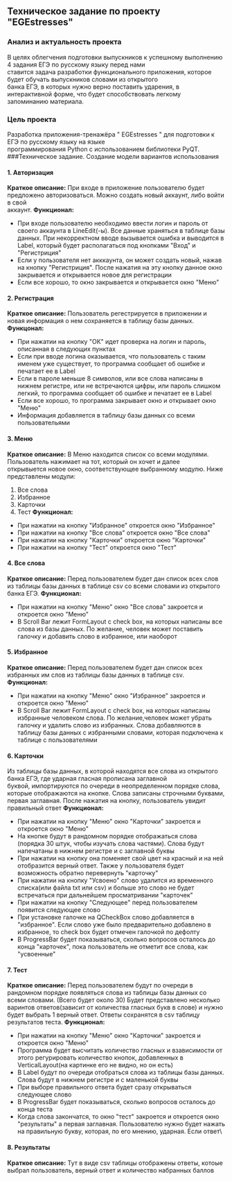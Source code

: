 ## Техническое задание по проекту "EGEstresses"
### Анализ и актуальность проекта
В целях облегчения подготовки выпускников к успешному выполнению 4 задания ЕГЭ по русскому языку перед нами\
ставится задача разработки функционального приложения, которое будет обучать выпускников словами из открытого\
банка ЕГЭ, в которых нужно верно поставить ударения, в интерактивной форме, что будет способствовать легкому\
запоминанию материала.
### Цель проекта
Разработка приложения-тренажёра " EGEstresses " для подготовки к ЕГЭ по русскому языку на языке\
программирования Python с использованием библиотеки PyQT.
###Техническое задание. Создание модели вариантов использования
#### 1. Авторизация
__Краткое описание:__ При входе в приложение пользователю будет предложено авторизоваться. Можно создать новый аккаунт, либо войти в свой\
аккаунт.
__Функционал:__
- При входе пользователю необходимо ввести логин и пароль от своего аккаунта в LineEdit(-ы). Все данные храняться в таблице базы данных. При некорректном вводе вызывается ошибка и выводится в Label, который будет располагаться под кнопками "Вход" и "Регистриция"
- Если у пользователя нет акккаунта, он может создать новый, нажав на кнопку "Регистриция". После нажатия на эту кнопку данное окно закрывается и открывается новое для регистрации
- Если все хорошо, то окно закрывается и открывается окно "Меню"
#### 2. Регистрация
__Краткое описание:__ Пользователь регестрируется в приложении и новая информация о нем сохраняется в таблицу базы данных.
__Функцонал:__
- При нажатии на кнопку "ОК" идет проверка на логин и пароль, описанная в следующих пунктах
- Если при вводе логина оказывается, что пользователь с таким именем уже существует, то программа сообщает об ошибке и печатает ее в Label
- Если в пароле меньше 8 символов, или все слова написаны в нижнем регистре, или не встречаются цифры, или пароль слишком легкий, то программа сообщает об ошибке и печатает ее в Label
- Если все хорошо, то программа закрывает окно и открывает окно "Меню"
- Информация добавляется в таблицу базы данных со всеми пользовательями
#### 3. Меню
__Краткое описание:__ В Меню находится список со всеми модулями. Пользователь нажимает на тот, который он хочет и далее\
открывыется новое окно, соответствующее выбранному модулю. Ниже представлены модули:
1) Все слова
2) Избранное
3) Карточки
4) Тест
__Функционал:__ 
- При нажатии на кнопку "Избранное" откроется окно "Избранное"
- При нажатии на кнопку "Все слова" откроется окно "Все слова"
- При нажатии на кнопку "Карточки" откроется окно "Карточки"
- При нажатии на кнопку "Тест" откроется окно "Тест"
#### 4. Все слова
__Краткое описание:__ Перед пользователем будет дан список всех слов из таблицы базы данных в таблице csv со всеми словами из открытого банка ЕГЭ.
__Функционал:__
- При нажатии на кнопку "Меню" окно "Все слова" закроется и откроется окно "Меню"
- В Scroll Bar лежит FormLayout с check box, на которых написаны все слова из базы данных. По желание, человек может поставить галочку
и добавить слово в избранное, или наоборот
#### 5. Избранное
__Краткое описание:__ Перед пользователем будет дан список всех избранных им слов из таблицы базы данных в таблице csv.
__Функционал:__
- При нажатии на кнопку "Меню" окно "Избранное" закроется и откроется окно "Меню"
- В Scroll Bar лежит FormLayout с check box, на которых написаны избранные человеком слова. По желание,человек может убрать галочку
и удалить слово из избранных. Слова добавляются в таблицу базы данных с избранными словами, которая подключена к таблице
с пользователями
#### 6. Карточки
Из таблицы базы данных, в которой находятся все слова из открытого банка ЕГЭ, где ударная гласная прописана заглавной\
буквой, импортируются по очереди в неопределенном порядке слова, которые отображаются на кнопке. Cлова записаны строчными буквами, первая заглавная. После нажатия на кнопку, пользователь увидит правильный ответ
__Функционал:__
- При нажатии на кнопку "Меню" окно "Карточки" закроется и откроется окно "Меню"
- На кнопке будут в рандомном порядке отображаться слова (порядка 30 штук, чтобы изучать слова частями). Слова будут напечатаны в нижнем регистре и с заглавной буквы
- При нажатии на кнопку она поменяет свой цвет на красный и на ней отобразится верный ответ. Также у пользователя будет возможность обратно перевернуть "карточку"
- При нажатии на кнопку "Усвоено" слово удалится из временного списка(или файла txt или csv) и больше это слово не будет встречаться при дальнейшем просматривании "карточек"
- При нажатии на кнопку "Следующее" перед пользователем появится следующее слово
- При установке галочке на QCheckBox слово добавляется в "избранное". Если слово уже было предварительно добавлено в избранное,
то check box будет отмечен галочкой по дефолту
- В ProgressBar будет показываться, сколько вопросов осталось до конца "карточек", пока пользователь не отметит все слова, как "усвоенные"
#### 7. Тест
__Краткое описание:__ Перед пользователем будут по очереди в рандомном порядке появляться слова из таблицы базы данных со всеми словами. (Всего будет около 30)
Будет представлено несколько варинтов ответов(зависит от количества гласных букв в слове) и нужно будет выбрать 1 верный ответ. Ответы сохранятся в csv таблицу результатов теста.
__Функционал:__
- При нажатии на кнопку "Меню" окно "Карточки" закроется и откроется окно "Меню"
- Программа будет высчитать количество гласных и взависимости от этого регурировать количество кнопок, добавленных в VerticalLayout(на картинке его не видно, но он есть)
- В Label будут по очереди отобраться слова из таблицы базы данных. Слова будут в нижнем регистре и с маленькой буквы
- При выборе правильного ответа будет сразу открываться следующее слово
- В ProgressBar будет показываться, сколько вопросов осталось до конца теста
- Когда слова закончатся, то окно "тест" закроется и откроется окно "результаты"
а первая заглавная. Пользователю нужно будет нажать на правильную букву, которая, по его мнению, ударная. Если ответ\
#### 8. Результаты
__Краткое описание:__ Тут в виде csv таблицы  отображены ответы, котоые выбрал пользователь, верный ответ и количество набранных баллов
